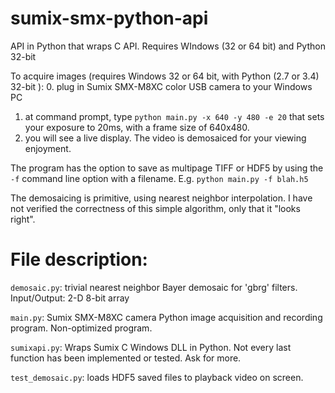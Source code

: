 # sumix-smx-python-api
API in Python that wraps C API. Requires WIndows (32 or 64 bit) and Python 32-bit

To acquire images (requires Windows 32 or 64 bit, with Python (2.7 or 3.4) 32-bit ):
  0. plug in Sumix SMX-M8XC color USB camera to your Windows PC
  1. at command prompt, type ```python main.py -x 640 -y 480 -e 20``` that sets your exposure to 20ms, with a frame size of 640x480.
  2. you will see a live display. The video is demosaiced for your viewing enjoyment.
  
The program has the option to save as multipage TIFF or HDF5 by using the ```-f``` command line option with a filename. E.g. ```python main.py -f blah.h5```

The demosaicing is primitive, using nearest neighbor interpolation. I have not verified the correctness of this simple algorithm, only that it "looks right".

File description:
=================
```demosaic.py```: trivial nearest neighbor Bayer demosaic for 'gbrg' filters. Input/Output: 2-D 8-bit array

```main.py```: Sumix SMX-M8XC camera Python image acquisition and recording program. Non-optimized program.

```sumixapi.py```: Wraps Sumix C Windows DLL in Python. Not every last function has been implemented or tested. Ask for more.

```test_demosaic.py```: loads HDF5 saved files to playback video on screen.
  
